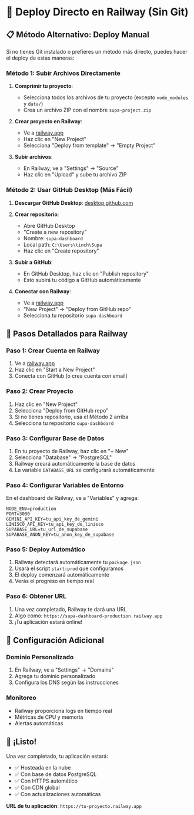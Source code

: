 # 🚀 Deploy Directo en Railway (Sin Git)

## 📋 Método Alternativo: Deploy Manual

Si no tienes Git instalado o prefieres un método más directo, puedes hacer el deploy de estas maneras:

### **Método 1: Subir Archivos Directamente**

1. **Comprimir tu proyecto**:
   - Selecciona todos los archivos de tu proyecto (excepto `node_modules` y `data/`)
   - Crea un archivo ZIP con el nombre `supa-project.zip`

2. **Crear proyecto en Railway**:
   - Ve a [railway.app](https://railway.app)
   - Haz clic en "New Project"
   - Selecciona "Deploy from template" → "Empty Project"

3. **Subir archivos**:
   - En Railway, ve a "Settings" → "Source"
   - Haz clic en "Upload" y sube tu archivo ZIP

### **Método 2: Usar GitHub Desktop (Más Fácil)**

1. **Descargar GitHub Desktop**: [desktop.github.com](https://desktop.github.com)
2. **Crear repositorio**:
   - Abre GitHub Desktop
   - "Create a new repository"
   - Nombre: `supa-dashboard`
   - Local path: `C:\Users\tinch\Supa`
   - Haz clic en "Create repository"

3. **Subir a GitHub**:
   - En GitHub Desktop, haz clic en "Publish repository"
   - Esto subirá tu código a GitHub automáticamente

4. **Conectar con Railway**:
   - Ve a [railway.app](https://railway.app)
   - "New Project" → "Deploy from GitHub repo"
   - Selecciona tu repositorio `supa-dashboard`

## 🎯 **Pasos Detallados para Railway**

### **Paso 1: Crear Cuenta en Railway**
1. Ve a [railway.app](https://railway.app)
2. Haz clic en "Start a New Project"
3. Conecta con GitHub (o crea cuenta con email)

### **Paso 2: Crear Proyecto**
1. Haz clic en "New Project"
2. Selecciona "Deploy from GitHub repo"
3. Si no tienes repositorio, usa el Método 2 arriba
4. Selecciona tu repositorio `supa-dashboard`

### **Paso 3: Configurar Base de Datos**
1. En tu proyecto de Railway, haz clic en "+ New"
2. Selecciona "Database" → "PostgreSQL"
3. Railway creará automáticamente la base de datos
4. La variable `DATABASE_URL` se configurará automáticamente

### **Paso 4: Configurar Variables de Entorno**
En el dashboard de Railway, ve a "Variables" y agrega:

```env
NODE_ENV=production
PORT=3000
GEMINI_API_KEY=tu_api_key_de_gemini
LINISCO_API_KEY=tu_api_key_de_linisco
SUPABASE_URL=tu_url_de_supabase
SUPABASE_ANON_KEY=tu_anon_key_de_supabase
```

### **Paso 5: Deploy Automático**
1. Railway detectará automáticamente tu `package.json`
2. Usará el script `start:prod` que configuramos
3. El deploy comenzará automáticamente
4. Verás el progreso en tiempo real

### **Paso 6: Obtener URL**
1. Una vez completado, Railway te dará una URL
2. Algo como: `https://supa-dashboard-production.railway.app`
3. ¡Tu aplicación estará online!

## 🔧 **Configuración Adicional**

### **Dominio Personalizado**
1. En Railway, ve a "Settings" → "Domains"
2. Agrega tu dominio personalizado
3. Configura los DNS según las instrucciones

### **Monitoreo**
- Railway proporciona logs en tiempo real
- Métricas de CPU y memoria
- Alertas automáticas

## 🎉 **¡Listo!**

Una vez completado, tu aplicación estará:
- ✅ Hosteada en la nube
- ✅ Con base de datos PostgreSQL
- ✅ Con HTTPS automático
- ✅ Con CDN global
- ✅ Con actualizaciones automáticas

**URL de tu aplicación**: `https://tu-proyecto.railway.app`
